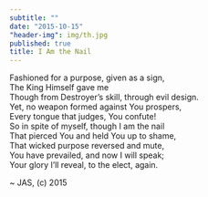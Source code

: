 ```yaml
---
subtitle: ""
date: "2015-10-15"
"header-img": img/th.jpg
published: true
title: I Am the Nail
---
```




Fashioned for a purpose, given as a sign,  
The King Himself gave me   
Though from Destroyer’s skill, through evil design.  
Yet, no weapon formed against You prospers,  
Every tongue that judges, You confute!  
So in spite of myself, though I am the nail  
That pierced You and held You up to shame,  
That wicked purpose reversed and mute,  
You have prevailed, and now I will speak;  
Your glory I’ll reveal, to the elect, again.  

~ JAS, (c) 2015
